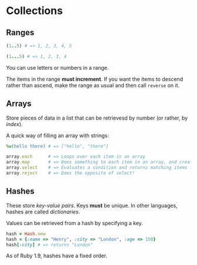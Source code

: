 # Collections

## Ranges

```ruby
(1..5) # => 1, 2, 3, 4, 5

(1...5) # => 1, 2, 3, 4
```

You can use letters or numbers in a range.

The items in the range **must increment**. If you want the items to descend rather than ascend, make the range as usual and then call ```reverse``` on it.

## Arrays

Store pieces of data in a list that can be retrievesd by number (or rather, by *index*).

A quick way of filling an array with strings:

```ruby
%w(hello there) # => ["hello", "there"]
```

```ruby
array.each 		# => Loops over each item in an array
array.map 		# => Does something to each item in an array, and creates a new array of the same size from the results
array.select 	# => Evaluates a condition and returns matching items from the array
array.reject 	# => Does the opposite of select!
```

## Hashes

These store *key-value pairs*. Keys **must** be unique. In other languages, hashes are called *dictionaries*.

Values can be retrieved from a hash by specifying a key.

```ruby
hash = Hash.new
hash = {:name => "Henry", :city => "London", :age => 150}
hash[:city] # => returns "London"
```

As of Ruby 1.9, hashes have a fixed order.